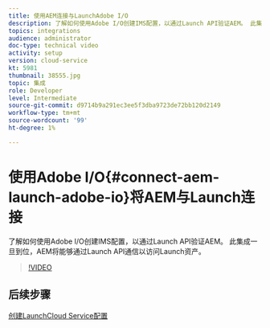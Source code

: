 ```yaml
---
title: 使用AEM连接与LaunchAdobe I/O
description: 了解如何使用Adobe I/O创建IMS配置，以通过Launch API验证AEM。 此集成一旦到位，AEM将能够通过Launch API通信以访问Launch资产。
topics: integrations
audience: administrator
doc-type: technical video
activity: setup
version: cloud-service
kt: 5981
thumbnail: 38555.jpg
topic: 集成
role: Developer
level: Intermediate
source-git-commit: d9714b9a291ec3ee5f3dba9723de72bb120d2149
workflow-type: tm+mt
source-wordcount: '99'
ht-degree: 1%

---
```



# 使用Adobe I/O{#connect-aem-launch-adobe-io}将AEM与Launch连接

了解如何使用Adobe I/O创建IMS配置，以通过Launch API验证AEM。 此集成一旦到位，AEM将能够通过Launch API通信以访问Launch资产。

>[!VIDEO](https://video.tv.adobe.com/v/38555?quality=12&learn=on)

## 后续步骤

[创建LaunchCloud Service配置](create-launch-cloud-service.md)
